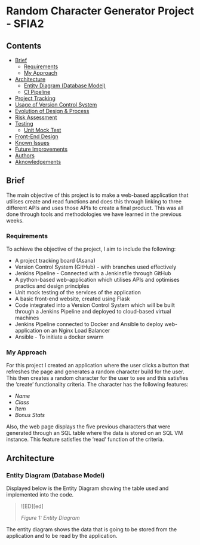 # Random Character Generator Project - SFIA2
## Contents
* [Brief](#brief)
    * [Requirements](#requirements)
    * [My Approach](#my-approach)
* [Architecture](#architecture)
    * [Entity Diagram (Database Model)](#entity-diagram)
    * [CI Pipeline](#ci-pipeline)
* [Project Tracking](#project-tracking)
* [Usage of Version Control System](#version-control-system)
* [Evolution of Design & Process](#evolution)
* [Risk Assessment](#risk-assessment)
* [Testing](#testing)
    * [Unit Mock Test](#unit-test)
* [Front-End Design](#front-end-design)
* [Known Issues](#known-issues)
* [Future Improvements](#future-improvements)
* [Authors](#authors)
* [Aknowledgements](#aknowledgements)

## Brief

The main objective of this project is to make a web-based application that utilises create and read functions and does this through linking to three different APIs and uses those APIs to create a final product. This was all done through tools and methodologies we have learned in the previous weeks. 

### Requirements

To achieve the objective of the project, I aim to include the following:
* A project tracking board (Asana)
* Version Control System (GitHub) - with branches used effectively
* Jenkins Pipeline - Connected with a Jenkinsfile through GitHub
* A python-based web-application which utilises APIs and optimises practics and design principles
* Unit mock testing of the services of the application
* A basic front-end website, created using Flask
* Code integrated into a Version Control System which will be built through a Jenkins Pipeline and deployed to cloud-based virtual machines
* Jenkins Pipeline connected to Docker and Ansible to deploy web-application on an Nginx Load Balancer
* Ansible - To initiate a docker swarm

### My Approach

For this project I created an application where the user clicks a button that refreshes the page and generates a random character build for the user. This then creates a random character for the user to see and this satisfies the ‘create’ functionality criteria. The character has the following features: 
* *Name* 
* *Class* 
* *Item* 
* *Bonus Stats* 

 Also, the web page displays the five previous characters that were generated through an SQL table where the data is stored on an SQL VM instance. This feature satisfies the ‘read’ function of the criteria. 

## Architecture

### Entity Diagram (Database Model)
Displayed below is the Entity Diagram showing the table used and implemented into the code.

>![ED][ed]
>
> *Figure 1: Entity Diagram*

The entity diagram shows the data that is going to be stored from the application and to be read by the application.